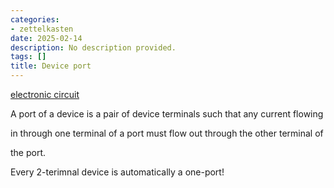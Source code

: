 ```yaml
---
categories:
- zettelkasten
date: 2025-02-14
description: No description provided.
tags: []
title: Device port
---
```


[electronic circuit](electronic%20circuit)

A port of a device is a pair of device terminals such that any current flowing

in through one terminal of a port must flow out through the other terminal of

the port.

Every 2-terimnal device is automatically a one-port!